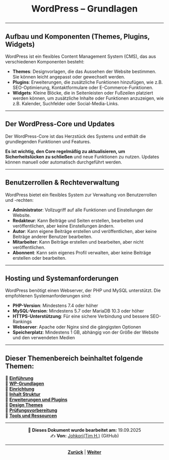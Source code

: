 # <p align="center">WordPress – Grundlagen</p>

---
<!-- Kapitel WordPress – Grundlagen -->

## Aufbau und Komponenten (Themes, Plugins, Widgets)

WordPress ist ein flexibles Content Management System (CMS), das aus verschiedenen Komponenten besteht:

- **Themes**: Designvorlagen, die das Aussehen der Website bestimmen. Sie können leicht angepasst oder gewechselt werden.
- **Plugins**: Erweiterungen, die zusätzliche Funktionen hinzufügen, wie z.B. SEO-Optimierung, Kontaktformulare oder E-Commerce-Funktionen.
- **Widgets**: Kleine Blöcke, die in Seitenleisten oder Fußzeilen platziert werden können, um zusätzliche Inhalte oder Funktionen anzuzeigen, wie z.B. Kalender, Suchfelder oder Social-Media-Links.

---

## Der WordPress-Core und Updates

Der WordPress-Core ist das Herzstück des Systems und enthält die grundlegenden Funktionen und Features.

**Es ist wichtig, den Core regelmäßig zu aktualisieren, um Sicherheitslücken zu schließen** und neue Funktionen zu nutzen. Updates können manuell oder automatisch durchgeführt werden.

---

## Benutzerrollen & Rechteverwaltung

WordPress bietet ein flexibles System zur Verwaltung von Benutzerrollen und -rechten:

- **Administrator**: Vollzugriff auf alle Funktionen und Einstellungen der Website.
- **Redakteur**: Kann Beiträge und Seiten erstellen, bearbeiten und veröffentlichen, aber keine Einstellungen ändern.
- **Autor**: Kann eigene Beiträge erstellen und veröffentlichen, aber keine Beiträge anderer Benutzer bearbeiten.
- **Mitarbeiter**: Kann Beiträge erstellen und bearbeiten, aber nicht veröffentlichen.
- **Abonnent**: Kann sein eigenes Profil verwalten, aber keine Beiträge erstellen oder bearbeiten.

---

## Hosting und Systemanforderungen

WordPress benötigt einen Webserver, der PHP und MySQL unterstützt. Die empfohlenen Systemanforderungen sind:

- **PHP-Version**: Mindestens 7.4 oder höher
- **MySQL-Version**: Mindestens 5.7 oder MariaDB 10.3 oder höher
- **HTTPS-Unterstützung**: Für eine sichere Verbindung und bessere SEO-Rankings
- **Webserver**: Apache oder Nginx sind die gängigsten Optionen
- **Speicherplatz**: Mindestens 1 GB, abhängig von der Größe der Website und den verwendeten Medien

---

**Dieser Themenbereich beinhaltet folgende Themen:**
---

🔹 [**Einführung**](/docs/06-entwicklung/08-cms/01-einfuehrung/README.md)<br>
🔹 [**WP-Grundlagen**](/docs/06-entwicklung/08-cms/02-wp_grundlagen/README.md) <br>
🔹 [**Einrichtung**](/docs/06-entwicklung/08-cms/03-einrichtung/README.md) <br>
🔹 [**Inhalt Struktur**](/docs/06-entwicklung/08-cms/04-inhalt_struktur/README.md) <br>
🔹 [**Erweiterungen und Plugins**](/docs/06-entwicklung/08-cms/05-erweiterung_plugins/README.md) <br>
🔹 [**Design Themes**](/docs/06-entwicklung/08-cms/06-design_themes/README.md) <br>
🔹 [**Prüfungsvorbereitung**](/docs/06-entwicklung/08-cms/07-pruefungsvorbereitung/README.md) <br>
🔹 [**Tools und Ressourcen**](/docs/06-entwicklung/08-cms/08-tools_ressourcen/README.md) <br>

---

<p align="center">
📅 <strong>Dieses Dokument wurde bearbeitet am:</strong> 19.09.2025
<br>
✍️ <strong>Von:</strong> <a href="https://github.com/johkori">Johkori(Tim H.)</a> (GitHub)
</p>

---

<p align="center">
<a href="/docs/06-entwicklung/08-cms/01-einfuehrung/README.md"><strong>Zurück</strong></a> | 
<a href="/docs/06-entwicklung/08-cms/03-einrichtung/README.md"><strong>Weiter</strong></a>
</p>
